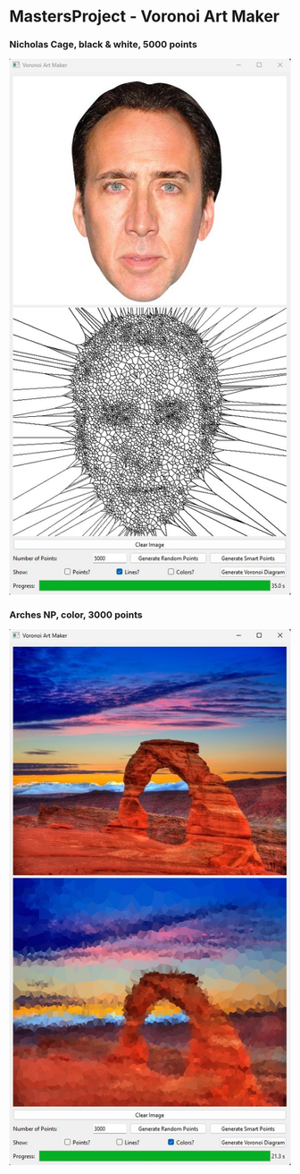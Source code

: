 # MastersProject - Voronoi Art Maker

### Nicholas Cage, black & white, 5000 points

![Nicholas Cage](outputs/nick-1-31.jpg)

### Arches NP, color, 3000 points

![Arches](outputs/arch-1-31.jpg)
